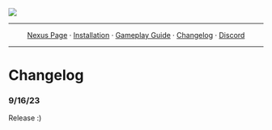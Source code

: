 <a href="https://www.nexusmods.com/skyrimspecialedition/mods/100704"><img src="https://staticdelivery.nexusmods.com/mods/1704/images/100704/100704-1694827736-950063437.png" target="_blank"></a>

---

<p align="center">
  <a href="https://www.nexusmods.com/skyrimspecialedition/mods/100704">Nexus Page</a> ·
  <a href="README.md">Installation</a> ·
  <a href="GAMEPLAY.md">Gameplay Guide</a> ·
  <a href="CHANGELOG.md">Changelog</a> ·
  <a href="https://discord.gg/VXvZWsxzEG">Discord</a>
</p>

---

# Changelog

### 9/16/23
Release :)

